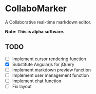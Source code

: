 # CollaboMarker

A Collaborative real-time markdown editor.

**Note: This is alpha software.**

## TODO

- [ ] Implement cursor rendering function
- [x] Substitute Angularjs for jQuery
- [ ] Implement markdown preview function
- [ ] Implement user management function
- [ ] Implement chat function
- [ ] Fix layout
